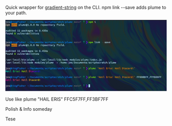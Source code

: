 Quick wrapper for [gradient-string](https://github.com/bokub/gradient-string) on the CLI.
npm link --save adds plume to your path.

![Screenshot of Plume in Action](screenshots/one.png "Screenshot of Plume in Action") 

Use like
plume "HAIL ERIS" FFC5F7FF,FF3BF7FF 

Polish & Info someday


Tese
